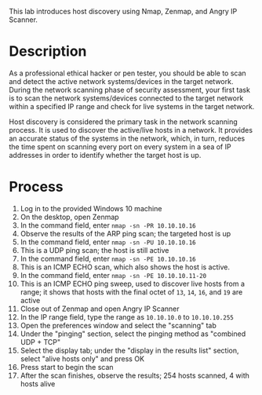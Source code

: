 This lab introduces host discovery using Nmap, Zenmap, and Angry IP Scanner.

# Description
As a professional ethical hacker or pen tester, you should be able to scan and detect the active network systems/devices in the target network. During the network scanning phase of security assessment, your first task is to scan the network systems/devices connected to the target network within a specified IP range and check for live systems in the target network.

Host discovery is considered the primary task in the network scanning process. It is used to discover the active/live hosts in a network. It provides an accurate status of the systems in the network, which, in turn, reduces the time spent on scanning every port on every system in a sea of IP addresses in order to identify whether the target host is up.

# Process
1. Log in to the provided Windows 10 machine
2. On the desktop, open Zenmap
3. In the command field, enter `nmap -sn -PR 10.10.10.16`
4. Observe the results of the ARP ping scan; the targeted host is up
5. In the command field, enter `nmap -sn -PU 10.10.10.16`
6. This is a UDP ping scan; the host is still active
7. In the command field, enter `nmap -sn -PE 10.10.10.16`
8. This is an ICMP ECHO scan, which also shows the host is active.
9. In the command field, enter `nmap -sn -PE 10.10.10.11-20`
10. This is an ICMP ECHO ping sweep, used to discover live hosts from a range; it shows that hosts with the final octet of `13`, `14`, `16`, and `19` are active
11. Close out of Zenmap and open Angry IP Scanner
12. In the IP range field, type the range as `10.10.10.0` to `10.10.10.255`
13. Open the preferences window and select the "scanning" tab
14. Under the "pinging" section, select the pinging method as "combined UDP + TCP"
15. Select the display tab; under the "display in the results list" section, select "alive hosts only" and press OK
16. Press start to begin the scan
17. After the scan finishes, observe the results; 254 hosts scanned, 4 with hosts alive
